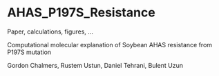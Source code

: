 # AHAS_P197S_Resistance
Paper, calculations, figures, ...

Computational molecular explanation of Soybean AHAS resistance from P197S mutation

Gordon Chalmers, Rustem Ustun, Daniel Tehrani, Bulent Uzun
